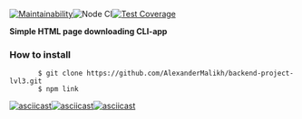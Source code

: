 [![Maintainability](https://api.codeclimate.com/v1/badges/333d4976327f1b8d643f/maintainability)](https://codeclimate.com/github/AlexanderMalikh/backend-project-lvl3/maintainability)![Node CI](https://github.com/AlexanderMalikh/backend-project-lvl3/workflows/Node%20CI/badge.svg)[![Test Coverage](https://api.codeclimate.com/v1/badges/333d4976327f1b8d643f/test_coverage)](https://codeclimate.com/github/AlexanderMalikh/backend-project-lvl3/test_coverage)

**Simple HTML page downloading CLI-app**
###  How to install

```
       $ git clone https://github.com/AlexanderMalikh/backend-project-lvl3.git
       $ npm link
```
[![asciicast](https://asciinema.org/a/335913.svg)](https://asciinema.org/a/335913)[![asciicast](https://asciinema.org/a/335916.svg)](https://asciinema.org/a/335916)[![asciicast](https://asciinema.org/a/uT8XGeF7S3SDMpZoJpJhAJRAh.svg)](https://asciinema.org/a/uT8XGeF7S3SDMpZoJpJhAJRAh)
